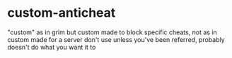 # custom-anticheat
"custom" as in grim but custom made to block specific cheats, not as in custom made for a server
don't use unless you've been referred, probably doesn't do what you want it to
